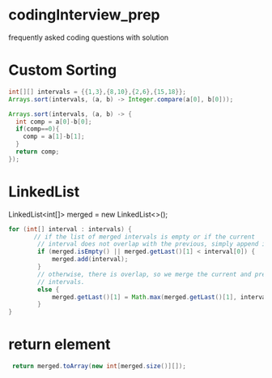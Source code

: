 # codingInterview_prep
frequently asked coding questions with solution


# Custom Sorting
```java
int[][] intervals = {{1,3},{8,10},{2,6},{15,18}};
Arrays.sort(intervals, (a, b) -> Integer.compare(a[0], b[0]));
```

```java
Arrays.sort(intervals, (a, b) -> {
  int comp = a[0]-b[0];
  if(comp==0){
    comp = a[1]-b[1];
  }
  return comp;
});
```


# LinkedList
LinkedList<int[]> merged = new LinkedList<>();

```java
for (int[] interval : intervals) {
       // if the list of merged intervals is empty or if the current
        // interval does not overlap with the previous, simply append it.
        if (merged.isEmpty() || merged.getLast()[1] < interval[0]) {
            merged.add(interval);
        }
        // otherwise, there is overlap, so we merge the current and previous
        // intervals.
        else {
            merged.getLast()[1] = Math.max(merged.getLast()[1], interval[1]);
        }
}

```
# return element
```java
 return merged.toArray(new int[merged.size()][]);
 ```
